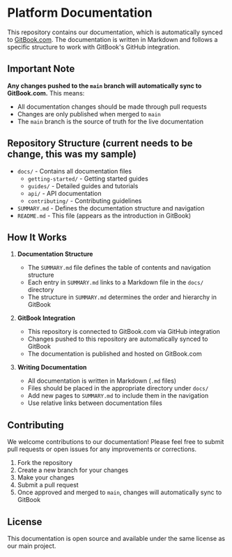 # Platform Documentation

This repository contains our documentation, which is automatically synced to [GitBook.com](https://gitbook.com). The documentation is written in Markdown and follows a specific structure to work with GitBook's GitHub integration.

## Important Note

**Any changes pushed to the `main` branch will automatically sync to GitBook.com.** This means:

- All documentation changes should be made through pull requests
- Changes are only published when merged to `main`
- The `main` branch is the source of truth for the live documentation

## Repository Structure (current needs to be change, this was my sample)

- `docs/` - Contains all documentation files
  - `getting-started/` - Getting started guides
  - `guides/` - Detailed guides and tutorials
  - `api/` - API documentation
  - `contributing/` - Contributing guidelines
- `SUMMARY.md` - Defines the documentation structure and navigation
- `README.md` - This file (appears as the introduction in GitBook)

## How It Works

1. **Documentation Structure**

   - The `SUMMARY.md` file defines the table of contents and navigation structure
   - Each entry in `SUMMARY.md` links to a Markdown file in the `docs/` directory
   - The structure in `SUMMARY.md` determines the order and hierarchy in GitBook

2. **GitBook Integration**

   - This repository is connected to GitBook.com via GitHub integration
   - Changes pushed to this repository are automatically synced to GitBook
   - The documentation is published and hosted on GitBook.com

3. **Writing Documentation**
   - All documentation is written in Markdown (`.md` files)
   - Files should be placed in the appropriate directory under `docs/`
   - Add new pages to `SUMMARY.md` to include them in the navigation
   - Use relative links between documentation files

## Contributing

We welcome contributions to our documentation! Please feel free to submit pull requests or open issues for any improvements or corrections.

1. Fork the repository
2. Create a new branch for your changes
3. Make your changes
4. Submit a pull request
5. Once approved and merged to `main`, changes will automatically sync to GitBook

## License

This documentation is open source and available under the same license as our main project.
